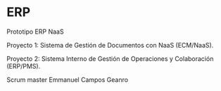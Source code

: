 # ERP
Prototipo ERP NaaS 

Proyecto 1: Sistema de Gestión de Documentos con NaaS (ECM/NaaS).

Proyecto 2: Sistema Interno de Gestión de Operaciones y Colaboración (ERP/PMS).


Scrum master Emmanuel Campos Geanro